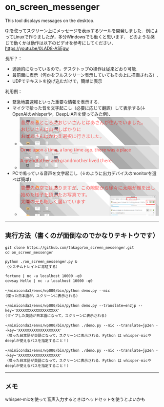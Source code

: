 # on_screen_messenger
This tool displays messages on the desktop.

Qtを使ってスクリーン上にメッセージを表示するツールを開発しました．例によってLinuxで作りましたが，多分Windowsでも動くと思います．
どのような感じで動くかは動作は以下のビデオを参考にしてください． https://youtu.be/0LAD8-ASEgw

長所？：
 - 透過的になっているので，デスクトップの操作は従来どおり可能．
 - 最前面に表示（何かをフルスクリーン表示していてもその上に描画される）.
 - UDPでテキストを投げ込むだけで，簡単に表示

利用例：
 - 緊急地震速報といった重要な情報を表示する．
 - マイクで拾った音を文字起こし（必要に応じて翻訳）して表示する(↓ OpenAIのwhisperや，DeepL-APIを使ってみた例)．
   - ![](https://github.com/takago/on_screen_messenger/blob/main/screenshot00.png)
   - ![](https://github.com/takago/on_screen_messenger/blob/main/screenshot01.png)
 - PCで鳴っている音声を文字起こし（↓のように出力デバイスのmonitorを選べば簡単）
   - ![](https://github.com/takago/on_screen_messenger/blob/main/screenshot02.png)

----
## 実行方法（書くのが面倒なのでかなりテキトウです）
```
git clone https://github.com/takago/on_screen_messenger.git
cd on_screen_messenger
```

```
python ./on_screen_messenger.py &
（システムトレイ上に常駐する）
```

```
fortune | nc -u localhost 10000 -q0
cowsay Hello | nc -u localhost 10000 -q0

~/miniconda3/envs/wp000/bin/python demo.py --mic
(喋った日本語が，スクリーンに表示される)

~/miniconda3/envs/wp000/bin/python demo.py --translate=en2jp --key='XXXXXXXXXXXXXXXXXXX'
(タイプした英語が日本語になって，スクリーンに表示される)

~/miniconda3/envs/wp000/bin/python ./demo.py --mic --translate=jp2en --key='XXXXXXXXXXXXXXXXXXX'
（喋った日本語が英語になって，スクリーンに表示される．Python は whisper-micやdeeplが使えるパスを指定すること！）

~/miniconda3/envs/wp000/bin/python ./demo.py --mic --translate=jp2en --key='XXXXXXXXXXXXXXXXXXX'
（喋った日本語が英語になって，スクリーンに表示される．Python は whisper-micやdeeplが使えるパスを指定すること！）
```

----
## メモ
whisper-micを使って音声入力するときはヘッドセットを使うとよいかも
